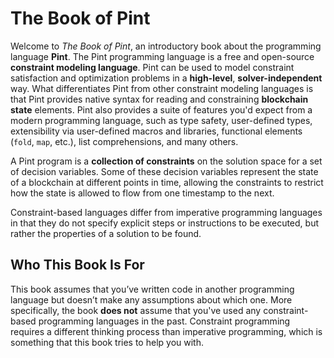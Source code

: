 # The Book of Pint

Welcome to _The Book of Pint_, an introductory book about the programming language **Pint**. The Pint programming language is a free and open-source **constraint modeling language**. Pint can be used to model constraint satisfaction and optimization problems in a **high-level**, **solver-independent** way. What differentiates Pint from other constraint modeling languages is that Pint provides native syntax for reading and constraining **blockchain state** elements. Pint also provides a suite of features you'd expect from a modern programming language, such as type safety, user-defined types, extensibility via user-defined macros and libraries, functional elements (`fold`, `map`, etc.), list comprehensions, and many others.

A Pint program is a **collection of constraints** on the solution space for a set of decision variables. Some of these decision variables represent the state of a blockchain at different points in time, allowing the constraints to restrict how the state is allowed to flow from one timestamp to the next.

Constraint-based languages differ from imperative programming languages in that they do not specify explicit steps or instructions to be executed, but rather the properties of a solution to be found.

## Who This Book Is For

This book assumes that you’ve written code in another programming language but doesn’t make any assumptions about which one. More specifically, the book **does not** assume that you've used any constraint-based programming languages in the past. Constraint programming requires a different thinking process than imperative programming, which is something that this book tries to help you with.
